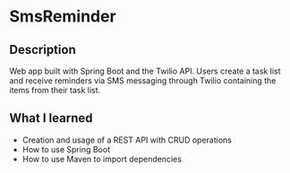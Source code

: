 # SmsReminder

## Description
Web app built with Spring Boot and the Twilio API. Users create a task list and receive reminders via SMS messaging through Twilio containing the items from their task list.

## What I learned
* Creation and usage of a REST API with CRUD operations
* How to use Spring Boot
* How to use Maven to import dependencies


